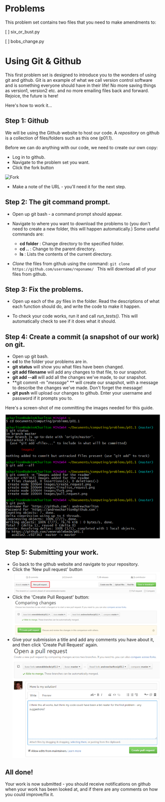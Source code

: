 # Problems

This problem set contains two files that you need to make amendments to:

[ ] six_or_bust.py

[ ] bobs_change.py 

# Using Git & Github

This first problem set is designed to introduce you to the wonders
of using git and github. Git is an example of what we call version
control software and is something everyone should have in their life!
No more saving things as version1, version2 etc. and no more emailing
files back and forward.  Rejoice, the future is here!

Here's how to work it...

## Step 1: Github

We will be using the Github website to host our code. A *repository* on
github is a collection of files/folders such as this one (p01.1).

Before we can do anything with our code, we need to create our own copy:
  * Log in to github.
  * Navigate to the problem set you want.
  * Click the fork button

  ![Fork](/images/fork.png)

  * Make a note of the URL - you'll need it for the next step.

## Step 2: The git command prompt.

  * Open up git bash - a command prompt should appear.
  * Navigate to where you want to download the problems to (you don't need to create a new folder, this will happen automatically.)  Some useful commands are:
    -  **cd folder** : Change directory to the specified folder.
    -  **cd ..** : Change to the parent directory.
    -  **ls** : Lists the contents of the current directory.


  * *Clone* the files from github using the command:
        `git clone https://github.com/username/reponame/ `
    This will download all of your files from github.


## Step 3: Fix the problems.

  * Open up each of the .py files in the folder.  Read the descriptions
    of what each function should do, and write the code to make it happen.

  * To check your code works, run it and call *run_tests()*.  This will automatically
    check to see if it does what it should.


## Step 4: Create a commit (a snapshot of our work) on git.

  * Open up git bash.
  * **cd** to the folder your problems are in.
  * **git status** will show you what files have been changed.
  * **git add filename** will add any changes to that file, to our snapshot.
  * **git add --all** will add all the changes we've made, to our snapshot.
  * **git commit -m "*message*" ** will create our snapshot, with a message to
    describe the changes we've made.  Don't forget the message!
  * **git push** will upload our changes to github.  Enter your username and password
    if it prompts you to.

Here's a screen-shot of me committing the images needed for this guide.

![git](images/commit.png)


## Step 5: Submitting your work.

  * Go back to the github website and navigate to your repository.
  * Click the 'New pull request' button
    ![New pull request](images/pull_request.png)
  * Click the 'Create Pull Request' button:
    ![Create request](images/create_request.png)
  * Give your submission a title and add any comments you have about it, and then click 'Create Pull Request' again.
    ![Finalise request](images/finalise_request.png)


 
## All done!

Your work is now submitted - you should receive notifications on github when your work
has been looked at, and if there are any comments on how you could improve/fix it.
  
